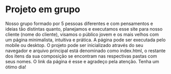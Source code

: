 # Projeto em grupo
Nosso grupo formado por 5 pessoas diferentes e com pensamentos e ideias tão distintas quanto, planejamos e executamos esse site para nosso cliente (nome do cliente), visamos o público jovem e os mais velhos com um página minimalista, intuitiva e prática. A página pode ser executada pelo mobile ou desktop.
O projeto pode ser inicializado através do seu navegador e arquivo principal está denominado como index.html, o restante dos itens da sua composição se encontram nas respectivas pastas com seus nomes.
O link da página é esse e agradeço pela atenção. Tenha um ótimo dia!